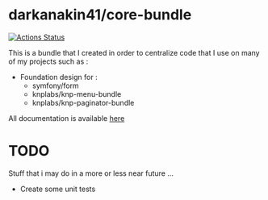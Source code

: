 darkanakin41/core-bundle
===
[![Actions Status](https://github.com/darkanakin41/core-bundle/workflows/Quality/badge.svg)](https://github.com/darkanakin41/core-bundle/actions)

This is a bundle that I created in order to centralize code that I use on many of my projects such as :

* Foundation design for : 
    * symfony/form
    * knplabs/knp-menu-bundle
    * knplabs/knp-paginator-bundle
    
All documentation is available [here](./doc/index.md)

# TODO 
Stuff that i may do in a more or less near future ...
* Create some unit tests
